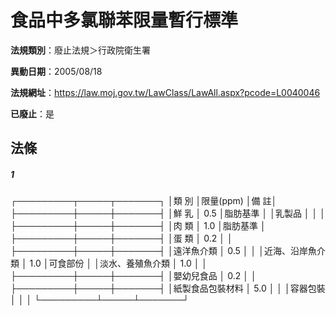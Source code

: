 # 食品中多氯聯苯限量暫行標準

**法規類別**：廢止法規＞行政院衛生署

**異動日期**：2005/08/18  

**法規網址**：https://law.moj.gov.tw/LawClass/LawAll.aspx?pcode=L0040046

**已廢止**：是



## 法條
##### 1
┌─────────┬─────┬───────┐
│類             別 │限量(ppm) │備          註│
├─────────┼─────┼───────┤
│鮮  乳            │   0.5    │脂肪基準      │
│乳製品            │          │              │
├─────────┼─────┼───────┤
│肉  類            │   1.0    │脂肪基準      │
├─────────┼─────┼───────┤
│蛋  類            │   0.2    │              │
├─────────┼─────┼───────┤
│遠洋魚介類        │   0.5    │              │
│近海、沿岸魚介類  │   1.0    │可食部份      │
│淡水、養殖魚介類  │   1.0    │              │
├─────────┼─────┼───────┤
│嬰幼兒食品        │   0.2    │              │
├─────────┼─────┼───────┤
│紙製食品包裝材料  │   5.0    │              │
│容器包裝          │          │              │
└─────────┴─────┴───────┘



